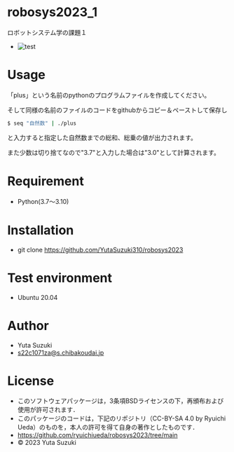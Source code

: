 # robosys2023_1
ロボットシステム学の課題１
* ![test](https://github.com/yutasuzuki310/robosys2023/actions/workflows/test.yml/badge.svg)

# Usage
「plus」という名前のpythonのプログラムファイルを作成してください。

そして同様の名前のファイルのコードをgithubからコピー＆ペーストして保存し

```bash
$ seq "自然数" | ./plus
```
と入力すると指定した自然数までの総和、総乗の値が出力されます。

また少数は切り捨てなので"3.7"と入力した場合は"3.0"として計算されます。

# Requirement
* Python(3.7～3.10)

# Installation
* git clone https://github.com/YutaSuzuki310/robosys2023

# Test environment
* Ubuntu 20.04

# Author
* Yuta Suzuki
* s22c1071za@s.chibakoudai.jp

# License
* このソフトウェアパッケージは，3条項BSDライセンスの下，再頒布および使用が許可されます．
* このパッケージのコードは，下記のリポジトリ（CC-BY-SA 4.0 by Ryuichi Ueda）のものを，本人の許可を得て自身の著作としたものです．
* https://github.com/ryuichiueda/robosys2023/tree/main
* © 2023 Yuta Suzuki

